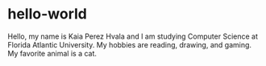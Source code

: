 # hello-world
Hello, my name is Kaia Perez Hvala and I am studying Computer Science at Florida Atlantic University. My hobbies are reading, drawing, and gaming. My favorite animal is a cat.
